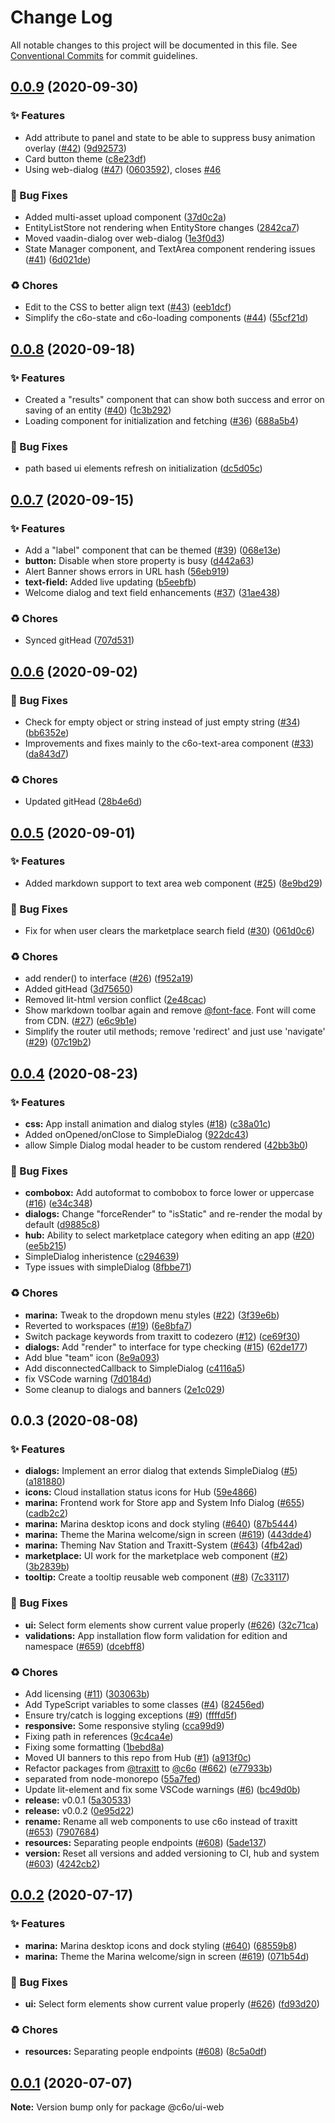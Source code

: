 # Change Log

All notable changes to this project will be documented in this file.
See [Conventional Commits](https://conventionalcommits.org) for commit guidelines.

## [0.0.9](https://github.com/c6o/node-monorepo/compare/v0.0.8...v0.0.9) (2020-09-30)


### ✨ Features

* Add attribute to panel and state to be able to suppress busy animation overlay ([#42](https://github.com/c6o/node-monorepo/issues/42)) ([9d92573](https://github.com/c6o/node-monorepo/commit/9d9257367a4c69fac31293a2e9a32f62f622f314))
* Card button theme ([c8e23df](https://github.com/c6o/node-monorepo/commit/c8e23dfcb5855f20403c05651760789031e1980b))
* Using web-dialog ([#47](https://github.com/c6o/node-monorepo/issues/47)) ([0603592](https://github.com/c6o/node-monorepo/commit/06035928ea1d7cb2f80c4435f708b8a4206e4227)), closes [#46](https://github.com/c6o/node-monorepo/issues/46)


### 🐛 Bug Fixes

* Added multi-asset upload component ([37d0c2a](https://github.com/c6o/node-monorepo/commit/37d0c2acee25680c8051ea4f898d3673a4296842))
* EntityListStore not rendering when EntityStore changes ([2842ca7](https://github.com/c6o/node-monorepo/commit/2842ca74f4a93803bedf209a25a7ccb2bfdf3afc))
* Moved vaadin-dialog over web-dialog ([1e3f0d3](https://github.com/c6o/node-monorepo/commit/1e3f0d3e5e9dd701b9709940df7b7fe1d84aa3c3))
* State Manager component, and TextArea component rendering issues ([#41](https://github.com/c6o/node-monorepo/issues/41)) ([6d021de](https://github.com/c6o/node-monorepo/commit/6d021de7eb1f7ff9dbf03133a29f86a1d2cabb01))


### ♻️ Chores

* Edit to the CSS to better align text ([#43](https://github.com/c6o/node-monorepo/issues/43)) ([eeb1dcf](https://github.com/c6o/node-monorepo/commit/eeb1dcf9356976a7ee3d0f2c03667a69baf2a3c5))
* Simplify the c6o-state and c6o-loading components ([#44](https://github.com/c6o/node-monorepo/issues/44)) ([55cf21d](https://github.com/c6o/node-monorepo/commit/55cf21d60deba192e2d75ac750a3de1ed250aa5e))





## [0.0.8](https://github.com/c6o/node-monorepo/compare/v0.0.7...v0.0.8) (2020-09-18)


### ✨ Features

* Created a "results" component that can show both success and error on saving of an entity ([#40](https://github.com/c6o/node-monorepo/issues/40)) ([1c3b292](https://github.com/c6o/node-monorepo/commit/1c3b29256e3ce3716c11f8fc2dfe59ec64db7bcf))
* Loading component for initialization and fetching ([#36](https://github.com/c6o/node-monorepo/issues/36)) ([688a5b4](https://github.com/c6o/node-monorepo/commit/688a5b4ecec7dbaa4fabc898fda03a8a24377349))


### 🐛 Bug Fixes

* path based ui elements refresh on initialization ([dc5d05c](https://github.com/c6o/node-monorepo/commit/dc5d05c221a99604beb0dbf8a5b417bb2d71134b))





## [0.0.7](https://github.com/c6o/node-monorepo/compare/v0.0.6...v0.0.7) (2020-09-15)


### ✨ Features

* Add a "label" component that can be themed ([#39](https://github.com/c6o/node-monorepo/issues/39)) ([068e13e](https://github.com/c6o/node-monorepo/commit/068e13e8cc95bc8eafa84d92af7ace95f9f6ce5e))
* **button:** Disable when store property is busy ([d442a63](https://github.com/c6o/node-monorepo/commit/d442a635fb2e65c9b86379a893df2099afd008d9))
* Alert Banner shows errors in URL hash ([56eb919](https://github.com/c6o/node-monorepo/commit/56eb919cd6db4afbdac5ea8d4ea135accb79646e))
* **text-field:** Added live updating ([b5eebfb](https://github.com/c6o/node-monorepo/commit/b5eebfb74b5086a1280f23a7bdaaf86de85103df))
* Welcome dialog and text field enhancements ([#37](https://github.com/c6o/node-monorepo/issues/37)) ([31ae438](https://github.com/c6o/node-monorepo/commit/31ae4386b2e010f65ad9bac69bbbe1c470de1635))


### ♻️ Chores

* Synced gitHead ([707d531](https://github.com/c6o/node-monorepo/commit/707d5312b35b1d97b798c51de4f3f3edb742313d))





## [0.0.6](https://github.com/c6o/node-monorepo/compare/v0.0.5...v0.0.6) (2020-09-02)


### 🐛 Bug Fixes

* Check for empty object or string instead of just empty string ([#34](https://github.com/c6o/node-monorepo/issues/34)) ([bb6352e](https://github.com/c6o/node-monorepo/commit/bb6352e9a9485b6b091ac76631f7e8b5f28429de))
* Improvements and fixes mainly to the c6o-text-area component ([#33](https://github.com/c6o/node-monorepo/issues/33)) ([da843d7](https://github.com/c6o/node-monorepo/commit/da843d7b0a879584029e74b7660fbfc8ac8afab5))


### ♻️ Chores

* Updated gitHead ([28b4e6d](https://github.com/c6o/node-monorepo/commit/28b4e6d8af244e7b5e0b42f82cfbd57e41b8fd41))





## [0.0.5](https://github.com/c6o/node-monorepo/compare/v0.0.4...v0.0.5) (2020-09-01)


### ✨ Features

* Added markdown support to text area web component ([#25](https://github.com/c6o/node-monorepo/issues/25)) ([8e9bd29](https://github.com/c6o/node-monorepo/commit/8e9bd29907b9dc2f0984f6283d5c584b5f0ef9fe))


### 🐛 Bug Fixes

* Fix for when user clears the marketplace search field ([#30](https://github.com/c6o/node-monorepo/issues/30)) ([061d0c6](https://github.com/c6o/node-monorepo/commit/061d0c65c445e51efd88f4ddd1dac58a688dbeae))


### ♻️ Chores

* add render() to interface ([#26](https://github.com/c6o/node-monorepo/issues/26)) ([f952a19](https://github.com/c6o/node-monorepo/commit/f952a19a56b97d01f1cf151f70e1979657974961))
* Added gitHead ([3d75650](https://github.com/c6o/node-monorepo/commit/3d756507668d11511bd3cefffaefd30283a5ae08))
* Removed lit-html version conflict ([2e48cac](https://github.com/c6o/node-monorepo/commit/2e48cac22cd0c8ca315e54858c4033b9311ab1a4))
* Show markdown toolbar again and remove [@font-face](https://github.com/font-face). Font will come from CDN. ([#27](https://github.com/c6o/node-monorepo/issues/27)) ([e6c9b1e](https://github.com/c6o/node-monorepo/commit/e6c9b1e21d08a8cbb0690933845f8830c5a884ef))
* Simplify the router util methods; remove 'redirect' and just use 'navigate' ([#29](https://github.com/c6o/node-monorepo/issues/29)) ([07c19b2](https://github.com/c6o/node-monorepo/commit/07c19b22a63d369163d86aeb539e5a64039551d8))





## [0.0.4](https://github.com/c6o/node-monorepo/compare/v0.0.3...v0.0.4) (2020-08-23)


### ✨ Features

* **css:** App install animation and dialog styles ([#18](https://github.com/c6o/node-monorepo/issues/18)) ([c38a01c](https://github.com/c6o/node-monorepo/commit/c38a01c695d02460f4e0265691f2f426385f3f26))
* Added onOpened/onClose to SimpleDialog ([922dc43](https://github.com/c6o/node-monorepo/commit/922dc43193e1374c4c79f636749a5319bb85a425))
* allow Simple Dialog modal header to be custom rendered ([42bb3b0](https://github.com/c6o/node-monorepo/commit/42bb3b006cab35faf54f4ab951d4b13ac1335a39))


### 🐛 Bug Fixes

* **combobox:** Add autoformat to combobox to force lower or uppercase ([#16](https://github.com/c6o/node-monorepo/issues/16)) ([e34c348](https://github.com/c6o/node-monorepo/commit/e34c34811a3a275302aa8ae84a258d3151d508d2))
* **dialogs:** Change "forceRender" to "isStatic" and re-render the modal by default ([d9885c8](https://github.com/c6o/node-monorepo/commit/d9885c8f117d1e8fe2c5950b48bfe631aaed8ce9))
* **hub:** Ability to select marketplace category when editing an app ([#20](https://github.com/c6o/node-monorepo/issues/20)) ([ee5b215](https://github.com/c6o/node-monorepo/commit/ee5b215ca357d80c6db20b5f324f15bb4028da01))
* SimpleDialog inheristence ([c294639](https://github.com/c6o/node-monorepo/commit/c294639d50fb075f2271c96783413682951dc0e5))
* Type issues with simpleDialog ([8fbbe71](https://github.com/c6o/node-monorepo/commit/8fbbe718607a78ed8ec4d25f3333e0269b77c072))


### ♻️ Chores

* **marina:** Tweak to the dropdown menu styles ([#22](https://github.com/c6o/node-monorepo/issues/22)) ([3f39e6b](https://github.com/c6o/node-monorepo/commit/3f39e6b1e09b8ebf079061c59a8b8afaceabe678))
* Reverted to workspaces ([#19](https://github.com/c6o/node-monorepo/issues/19)) ([6e8bfa7](https://github.com/c6o/node-monorepo/commit/6e8bfa7db7510dbb5d7b58fd7e45926b46836651))
* Switch package keywords from traxitt to codezero ([#12](https://github.com/c6o/node-monorepo/issues/12)) ([ce69f30](https://github.com/c6o/node-monorepo/commit/ce69f30ec9a741460dadb8610840e8f35a89df29))
* **dialogs:** Add "render" to interface for type checking ([#15](https://github.com/c6o/node-monorepo/issues/15)) ([62de177](https://github.com/c6o/node-monorepo/commit/62de177379e2bc1608a79b678c50ba3cef5e6eab))
* Add blue "team" icon ([8e9a093](https://github.com/c6o/node-monorepo/commit/8e9a0934d1224a45c7fba66d3360a7edc4b07122))
* Add disconnectedCallback to SimpleDialog ([c4116a5](https://github.com/c6o/node-monorepo/commit/c4116a5a856e85feaa0758c2b2089c20841460b4))
* fix VSCode warning ([7d0184d](https://github.com/c6o/node-monorepo/commit/7d0184d12fdcaf1e7cacff08934a35534e7c7213))
* Some cleanup to dialogs and banners ([2e1c029](https://github.com/c6o/node-monorepo/commit/2e1c029f135dd2724f2ca82f7b17d6b61e3e8a22))





## 0.0.3 (2020-08-08)


### ✨ Features

* **dialogs:** Implement an error dialog that extends SimpleDialog ([#5](https://github.com/c6o/node-monorepo/issues/5)) ([a181880](https://github.com/c6o/node-monorepo/commit/a1818806331732004fa8a61de0e821170638d0f1))
* **icons:** Cloud installation status icons for Hub ([59e4866](https://github.com/c6o/node-monorepo/commit/59e4866181781c3acfae72d3475ca1eb887bda53))
* **marina:** Frontend work for Store app and System Info Dialog ([#655](https://github.com/c6o/node-monorepo/issues/655)) ([cadb2c2](https://github.com/c6o/node-monorepo/commit/cadb2c27c655d252c000f4a18ce438deed9e2877))
* **marina:** Marina desktop icons and dock styling ([#640](https://github.com/c6o/node-monorepo/issues/640)) ([87b5444](https://github.com/c6o/node-monorepo/commit/87b5444da1fa8a34508125e81210d3fa44ece23b))
* **marina:** Theme the Marina welcome/sign in screen ([#619](https://github.com/c6o/node-monorepo/issues/619)) ([443dde4](https://github.com/c6o/node-monorepo/commit/443dde4e07bd226c3c213c99dbe18c402af49f4d))
* **marina:** Theming Nav Station and Traxitt-System ([#643](https://github.com/c6o/node-monorepo/issues/643)) ([4fb42ad](https://github.com/c6o/node-monorepo/commit/4fb42ad4f8d3a3f45e38375dca7e3ec03624b79f))
* **marketplace:** UI work for the marketplace web component ([#2](https://github.com/c6o/node-monorepo/issues/2)) ([3b2839b](https://github.com/c6o/node-monorepo/commit/3b2839b45dc4d0daec6f573da7e6597bf1ca5dc1))
* **tooltip:** Create a tooltip reusable web component ([#8](https://github.com/c6o/node-monorepo/issues/8)) ([7c33117](https://github.com/c6o/node-monorepo/commit/7c3311771823490b8605c52b7ba4a6c97776bc9d))


### 🐛 Bug Fixes

* **ui:** Select form elements show current value properly ([#626](https://github.com/c6o/node-monorepo/issues/626)) ([32c71ca](https://github.com/c6o/node-monorepo/commit/32c71caa31bc2d1027c745a22edac6e69553396f))
* **validations:** App installation flow form validation for edition and namespace ([#659](https://github.com/c6o/node-monorepo/issues/659)) ([dcebff8](https://github.com/c6o/node-monorepo/commit/dcebff88cbb5e139dad0c560b70d46f3074952f1))


### ♻️ Chores

* Add licensing ([#11](https://github.com/c6o/node-monorepo/issues/11)) ([303063b](https://github.com/c6o/node-monorepo/commit/303063b1db1e77678d383c9e6a54a6319d9eb83d))
* Add TypeScript variables to some classes ([#4](https://github.com/c6o/node-monorepo/issues/4)) ([82456ed](https://github.com/c6o/node-monorepo/commit/82456ed7f620d8e7b2fc479d521d5c2996ea64cc))
* Ensure try/catch is logging exceptions ([#9](https://github.com/c6o/node-monorepo/issues/9)) ([ffffd5f](https://github.com/c6o/node-monorepo/commit/ffffd5f1c70c19ec40887a8d695464ff12100d0c))
* **responsive:** Some responsive styling ([cca99d9](https://github.com/c6o/node-monorepo/commit/cca99d9f6ce6fe293f4442dc34ffb46ae7bad643))
* Fixing path in references ([9c4ca4e](https://github.com/c6o/node-monorepo/commit/9c4ca4ed0fac74f9af547e1b5074a5bf789083de))
* Fixing some formatting ([1bebd8a](https://github.com/c6o/node-monorepo/commit/1bebd8aee2eddbc7e43907e686fea870c55301ed))
* Moved UI banners to this repo from Hub ([#1](https://github.com/c6o/node-monorepo/issues/1)) ([a913f0c](https://github.com/c6o/node-monorepo/commit/a913f0c4334a85851d3742caa328b64067be1247))
* Refactor packages from [@traxitt](https://github.com/traxitt) to [@c6o](https://github.com/c6o) ([#662](https://github.com/c6o/node-monorepo/issues/662)) ([e77933b](https://github.com/c6o/node-monorepo/commit/e77933b1439085da84f8dc4d5f2933ca2ba8713f))
* separated from node-monorepo ([55a7fed](https://github.com/c6o/node-monorepo/commit/55a7fedf5f634c20098f7d4cf089688065c95f59))
* Update lit-element and fix some VSCode warnings ([#6](https://github.com/c6o/node-monorepo/issues/6)) ([bc49d0b](https://github.com/c6o/node-monorepo/commit/bc49d0bbdd96484357b86f09bd074fd602369b11))
* **release:** v0.0.1 ([5a30533](https://github.com/c6o/node-monorepo/commit/5a3053354fde4435bc254ab165bb5f237ccee9f6))
* **release:** v0.0.2 ([0e95d22](https://github.com/c6o/node-monorepo/commit/0e95d2241140de651761392a5a5618e717dc221a))
* **rename:** Rename all web components to use c6o instead of traxitt ([#653](https://github.com/c6o/node-monorepo/issues/653)) ([7907684](https://github.com/c6o/node-monorepo/commit/790768455c3502618a87b8f6296369de1825dd87))
* **resources:** Separating people endpoints ([#608](https://github.com/c6o/node-monorepo/issues/608)) ([5ade137](https://github.com/c6o/node-monorepo/commit/5ade1373427438dd87f71f217d1cbc45ad109dbd))
* **version:** Reset all versions and added versioning to CI, hub and system ([#603](https://github.com/c6o/node-monorepo/issues/603)) ([4242cb2](https://github.com/c6o/node-monorepo/commit/4242cb255e878eb7d6eb9dfddf1713f9e33bc65c))





## [0.0.2](https://github.com/traxitt/node-monorepo/compare/v0.0.1...v0.0.2) (2020-07-17)


### ✨ Features

* **marina:** Marina desktop icons and dock styling ([#640](https://github.com/traxitt/node-monorepo/issues/640)) ([68559b8](https://github.com/traxitt/node-monorepo/commit/68559b8dc833781f7c78d458af0a376029f8de0c))
* **marina:** Theme the Marina welcome/sign in screen ([#619](https://github.com/traxitt/node-monorepo/issues/619)) ([071b54d](https://github.com/traxitt/node-monorepo/commit/071b54d730cb671c7be2669cf829d87d4e669fde))


### 🐛 Bug Fixes

* **ui:** Select form elements show current value properly ([#626](https://github.com/traxitt/node-monorepo/issues/626)) ([fd93d20](https://github.com/traxitt/node-monorepo/commit/fd93d20d3ac9a7f89a67c4c961eba144e25a3290))


### ♻️ Chores

* **resources:** Separating people endpoints ([#608](https://github.com/traxitt/node-monorepo/issues/608)) ([8c5a0df](https://github.com/traxitt/node-monorepo/commit/8c5a0df05131d30057a78afce8ac529f298757ad))





## [0.0.1](https://github.com/traxitt/node-monorepo/compare/v0.0.0...v0.0.1) (2020-07-07)

**Note:** Version bump only for package @c6o/ui-web
